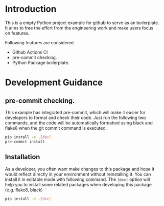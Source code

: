 # Introduction

This is a empty Python project example for github to serve as an boilerplate.
It aims to free the effort from the engineering work and make users focus on features.

Following features are considered
- Github Actions CI
- pre-commit checking.
- Python Package boilerplate.



# Development Guidance

## pre-commit checking.
This example has integrated pre-commit, which will make it easier for developers to format and check their code.
Just run the following two commands, and the code will be automatically formatted using black and flake8 when the git commit command is executed.

```bash
pip install -e .[dev]
pre-commit install
```

## Installation

As a developer, you often want make changes to this package and hope it would reflect directly in your environment without reinstalling it. You can install it in editable mode with following command.
The `[dev]` option will help you to install some related packages when developing this package (e.g. flake8, black)

```bash
pip install -e .[dev]
```
